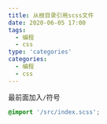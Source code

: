 ```yaml
---
title: 从根目录引用scss文件
date: 2020-06-05 17:00
tags:
  - 编程
  - css
type: 'categories'
categories:
  - 编程
  - css
---
```


最前面加入`/`符号

```scss
@import '/src/index.scss';
```
